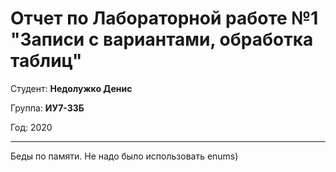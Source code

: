 # Отчет по Лабораторной работе №1 "Записи с вариантами, обработка таблиц"

Студент: **Недолужко Денис**

Группа: **ИУ7-33Б**

Год: 2020

---

Беды по памяти. Не надо было использовать enums)
